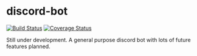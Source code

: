 # discord-bot
[![Build Status](https://travis-ci.org/minerguy31/discord-bot.svg?branch=master)](https://travis-ci.org/minerguy31/discord-bot) [![Coverage Status](https://coveralls.io/repos/github/minerguy31/discord-bot/badge.svg?branch=master)](https://coveralls.io/github/minerguy31/discord-bot?branch=master)

Still under development. A general purpose discord bot with lots of future features planned. 
